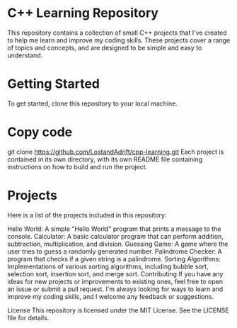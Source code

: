 # C++ Learning Repository
This repository contains a collection of small C++ projects that I've created to help me learn and improve my coding skills. These projects cover a range of topics and concepts, and are designed to be simple and easy to understand.

# Getting Started
To get started, clone this repository to your local machine.

# Copy code
git clone https://github.com/LostandAdrift/cpp-learning.git
Each project is contained in its own directory, with its own README file containing instructions on how to build and run the project.

# Projects
Here is a list of the projects included in this repository:

Hello World: A simple "Hello World" program that prints a message to the console.
Calculator: A basic calculator program that can perform addition, subtraction, multiplication, and division.
Guessing Game: A game where the user tries to guess a randomly generated number.
Palindrome Checker: A program that checks if a given string is a palindrome.
Sorting Algorithms: Implementations of various sorting algorithms, including bubble sort, selection sort, insertion sort, and merge sort.
Contributing
If you have any ideas for new projects or improvements to existing ones, feel free to open an issue or submit a pull request. I'm always looking for ways to learn and improve my coding skills, and I welcome any feedback or suggestions.

License
This repository is licensed under the MIT License. See the LICENSE file for details.
